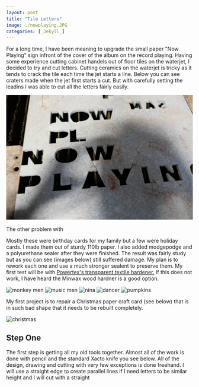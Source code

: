 ```yaml
---
layout: post
title: "Tile Letters"
image: ./nowplaying.JPG
categories: [_Jekyll_]
---
```


For a long time, I have been meaning to upgrade the small paper "Now Playing" sign infront of the cover of the album on the record playing. Having some experience cutting cabinet handels out of floor tiles on the waterjet, I decided to try and cut letters. Cutting ceramics on the waterjet is tricky as it tends to crack the tile each time the jet starts a line. Below you can see craters made when the jet first starts a cut. But with carefully setting the leadins I was able to cut all the letters fairly easily. 

![lettersinjet](./lettersinwaterjet.JPG)

The other problem with 

Mostly these were birthday cards for my family but a few were holiday cards. I made them out of sturdy 110lb paper. I also added modgepodge and a polyurethane sealer after they were finished. The result was fairly study but as you can see (images below) still suffered damage. My plan is to rework each one and use a much stronger sealent to preserve them. My first test will be with [Powertex's transparent textile hardener.](https://powertexproductsusa.com/products/powertex-universal-medium-transparent-1000gr?pr_prod_strat=e5_desc&pr_rec_id=1a4815e0c&pr_rec_pid=1447160873029&pr_ref_pid=1447100776517&pr_seq=uniform) If this does not work, I have heard the Minwax wood hardner is a good option.

![monkey men](./monkeymen.jpg) ![music men](./musicmen1.jpg) ![nina](./nina.jpg) ![dancer](./dancer1.jpg) ![pumpkins](./halloween.jpg)

My first project is to repair a Christmas paper craft card (see below) that is in such bad shape that it needs to be rebuilt completely.

![christmas](./Initialcard2.jpg)

## Step One

The first step is getting all my old tools together. Almost all of the work is done with pencil and the standard Xacto knife you see below. All of the design, drawing and cutting with very few exceptions is done freehand. I will use a straight edge to create parallel lines if I need letters to be similar height and I will cut with a straight
